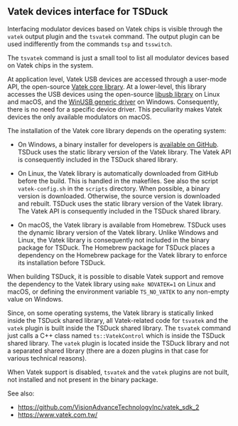 ## Vatek devices interface for TSDuck

Interfacing modulator devices based on Vatek chips is visible through the
`vatek` output plugin and the `tsvatek` command. The output plugin can
be used indifferently from the commands `tsp` and `tsswitch`.

The `tsvatek` command is just a small tool to list all modulator devices based
on Vatek chips in the system.

At application level, Vatek USB devices are accessed through a user-mode API, the open-source
[Vatek core library](https://github.com/VisionAdvanceTechnologyInc/vatek_sdk_2).
At a lower-level, this library accesses the USB devices using the open-source
[libusb library](https://github.com/libusb/libusb) on Linux and macOS, and the
[WinUSB generic driver](https://docs.microsoft.com/en-us/windows-hardware/drivers/usbcon/winusb)
on Windows. Consequently, there is no need for a specific device driver.
This peculiarity makes Vatek devices the only available modulators on macOS.

The installation of the Vatek core library depends on the operating system:

- On Windows, a binary installer for developers is
  [available on GitHub](https://github.com/VisionAdvanceTechnologyInc/vatek_sdk_2/releases).
  TSDuck uses the static library version of the Vatek library. The Vatek API
  is consequently included in the TSDuck shared library.

- On Linux, the Vatek library is automatically downloaded from GitHub before
  the build. This is handled in the makefiles. See also the script `vatek-config.sh`
  in the `scripts` directory. When possible, a binary version is downloaded.
  Otherwise, the source version is downloaded and rebuilt.
  TSDuck uses the static library version of the Vatek library.
  The Vatek API is consequently included in the TSDuck shared library.

- On macOS, the Vatek library is available from Homebrew. 
  TSDuck uses the dynamic library version of the Vatek library.
  Unlike Windows and Linux, the Vatek library is consequently not included
  in the binary package for TSDuck.
  The Homebrew package for TSDuck places a dependency on the Homebrew package
  for the Vatek library to enforce its installation before TSDuck.

When building TSDuck, it is possible to disable Vatek support and remove the dependency
to the Vatek library using `make NOVATEK=1` on Linux and macOS, or defining
the environment variable `TS_NO_VATEK` to any non-empty value on Windows.

Since, on some operating systems, the Vatek library is statically linked
inside the TSDuck shared library, all Vatek-related code for `tsvatek` and
the `vatek` plugin is built inside the TSDuck shared library.
The `tsvatek` command just calls a C++ class named `ts::VatekControl` which
is inside the TSDuck shared library. The `vatek` plugin is located inside
the TSDuck library and not a separated shared library (there are a dozen
plugins in that case for various technical reasons).

When Vatek support is disabled, `tsvatek` and the `vatek` plugins are not
built, not installed and not present in the binary package.

See also:
- https://github.com/VisionAdvanceTechnologyInc/vatek_sdk_2
- https://www.vatek.com.tw/

